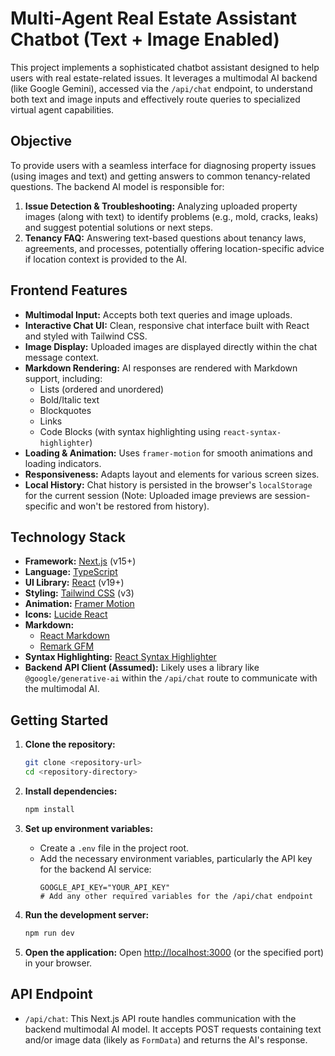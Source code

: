 # Multi-Agent Real Estate Assistant Chatbot (Text + Image Enabled)

This project implements a sophisticated chatbot assistant designed to help users with real estate-related issues. It leverages a multimodal AI backend (like Google Gemini), accessed via the `/api/chat` endpoint, to understand both text and image inputs and effectively route queries to specialized virtual agent capabilities.

## Objective

To provide users with a seamless interface for diagnosing property issues (using images and text) and getting answers to common tenancy-related questions. The backend AI model is responsible for:

1.  **Issue Detection & Troubleshooting:** Analyzing uploaded property images (along with text) to identify problems (e.g., mold, cracks, leaks) and suggest potential solutions or next steps.
2.  **Tenancy FAQ:** Answering text-based questions about tenancy laws, agreements, and processes, potentially offering location-specific advice if location context is provided to the AI.

## Frontend Features

*   **Multimodal Input:** Accepts both text queries and image uploads.
*   **Interactive Chat UI:** Clean, responsive chat interface built with React and styled with Tailwind CSS.
*   **Image Display:** Uploaded images are displayed directly within the chat message context.
*   **Markdown Rendering:** AI responses are rendered with Markdown support, including:
    *   Lists (ordered and unordered)
    *   Bold/Italic text
    *   Blockquotes
    *   Links
    *   Code Blocks (with syntax highlighting using `react-syntax-highlighter`)
*   **Loading & Animation:** Uses `framer-motion` for smooth animations and loading indicators.
*   **Responsiveness:** Adapts layout and elements for various screen sizes.
*   **Local History:** Chat history is persisted in the browser's `localStorage` for the current session (Note: Uploaded image previews are session-specific and won't be restored from history).

## Technology Stack

*   **Framework:** [Next.js](https://nextjs.org/) (v15+)
*   **Language:** [TypeScript](https://www.typescriptlang.org/)
*   **UI Library:** [React](https://react.dev/) (v19+)
*   **Styling:** [Tailwind CSS](https://tailwindcss.com/) (v3)
*   **Animation:** [Framer Motion](https://www.framer.com/motion/)
*   **Icons:** [Lucide React](https://lucide.dev/)
*   **Markdown:**
    *   [React Markdown](https://github.com/remarkjs/react-markdown)
    *   [Remark GFM](https://github.com/remarkjs/remark-gfm)
*   **Syntax Highlighting:** [React Syntax Highlighter](https://github.com/react-syntax-highlighter/react-syntax-highlighter)
*   **Backend API Client (Assumed):** Likely uses a library like `@google/generative-ai` within the `/api/chat` route to communicate with the multimodal AI.

## Getting Started

1.  **Clone the repository:**
    ```bash
    git clone <repository-url>
    cd <repository-directory>
    ```

2.  **Install dependencies:**
    ```bash
    npm install
    ```

3.  **Set up environment variables:**
    *   Create a `.env` file in the project root.
    *   Add the necessary environment variables, particularly the API key for the backend AI service:
        ```dotenv
        GOOGLE_API_KEY="YOUR_API_KEY"
        # Add any other required variables for the /api/chat endpoint
        ```

4.  **Run the development server:**
    ```bash
    npm run dev
    ```

5.  **Open the application:**
    Open [http://localhost:3000](http://localhost:3000) (or the specified port) in your browser.

## API Endpoint

*   `/api/chat`: This Next.js API route handles communication with the backend multimodal AI model. It accepts POST requests containing text and/or image data (likely as `FormData`) and returns the AI's response.
